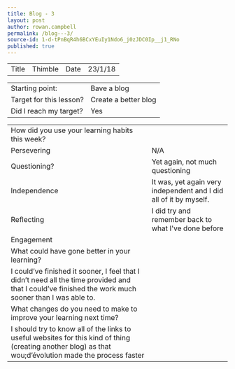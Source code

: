 ```yaml
---
title: Blog - 3
layout: post
author: rowan.campbell
permalink: /blog---3/
source-id: 1-d-tPnBqR4h6BCxYEuIy1Ndo6_j0zJDC0Ip__j1_RNo
published: true
---
```

<table>
  <tr>
    <td>Title</td>
    <td>Thimble</td>
    <td>Date</td>
    <td>23/1/18</td>
  </tr>
</table>


<table>
  <tr>
    <td>Starting point:</td>
    <td>Bave a blog</td>
  </tr>
  <tr>
    <td>Target for this lesson?</td>
    <td>Create a better blog</td>
  </tr>
  <tr>
    <td>Did I reach my target? </td>
    <td>Yes</td>
  </tr>
</table>


<table>
  <tr>
    <td>How did you use your learning habits this week?</td>
    <td></td>
  </tr>
  <tr>
    <td>Persevering</td>
    <td>N/A</td>
  </tr>
  <tr>
    <td>Questioning?</td>
    <td>Yet again, not much questioning</td>
  </tr>
  <tr>
    <td>Independence</td>
    <td>It was, yet again very independent and I did all of it by myself.</td>
  </tr>
  <tr>
    <td>Reflecting</td>
    <td>I did try and remember back to what I've done before </td>
  </tr>
  <tr>
    <td>Engagement</td>
    <td></td>
  </tr>
  <tr>
    <td>What could have gone better in your learning?</td>
    <td></td>
  </tr>
  <tr>
    <td>I could’ve finished it sooner, I feel that I didn’t need all the time provided and that I could’ve finished the work much sooner than I was able to.</td>
    <td></td>
  </tr>
  <tr>
    <td>What changes do you need to make to improve your learning next time?</td>
    <td></td>
  </tr>
  <tr>
    <td>I should try to know all of the links to useful websites for this kind of thing (creating another blog) as that wou;d’évolution made the process faster</td>
    <td></td>
  </tr>
</table>


